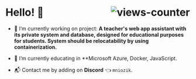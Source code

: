 <h1 align="left"> Hello! 👋 <img align ="right"  src="https://komarev.com/ghpvc/?username=mniozik&label=Profile%20views&color=008000&style=flat-square" alt="views-counter"> </h1>

- 🔭 I’m currently working on project: **A teacher's web app assistant with its private system and database, designed for educational purposes for students. System should be relocatability by using containerization.**

- 🌱 I’m currently educating in **Microsoft Azure, Docker, JavaScript.

- 📬 Contact me by adding on **Discord** 👈 `mniozik`. 


